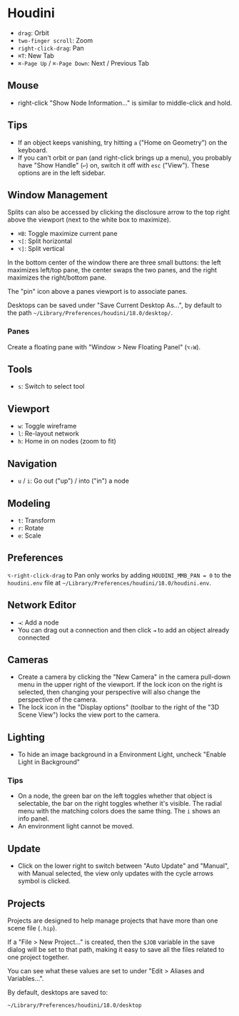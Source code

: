 # Houdini

- `drag`: Orbit
- `two-finger scroll`: Zoom
- `right-click-drag`: Pan
- `⌘T`: New Tab
- `⌘-Page Up` / `⌘-Page Down`: Next / Previous Tab

## Mouse

- right-click "Show Node Information..." is similar to middle-click and hold.

## Tips

- If an object keeps vanishing, try hitting `a` ("Home on Geometry") on the keyboard.
- If you can't orbit or pan (and right-click brings up a menu), you probably have "Show Handle" (`↩`) on, switch it off with `esc` ("View"). These options are in the left sidebar. 

## Window Management

Splits can also be accessed by clicking the disclosure arrow to the top right above the viewport (next to the white box to maximize).

- `⌘B`: Toggle maximize current pane
- `⌥[`: Split horizontal
- `⌥]`: Split vertical

In the bottom center of the window there are three small buttons: the left maximizes left/top pane, the center swaps the two panes, and the right maximizes the right/bottom pane.

The "pin" icon above a panes viewport is to associate panes.

Desktops can be saved under "Save Current Desktop As...", by default to the path `~/Library/Preferences/houdini/18.0/desktop/`.

### Panes

Create a floating pane with "Window > New Floating Panel" (`⌥⇧W`).

## Tools

- `s`: Switch to select tool

## Viewport

- `w`: Toggle wireframe
- `l`: Re-layout network
- `h`: Home in on nodes (zoom to fit)

## Navigation

- `u` / `i`: Go out ("up") / into ("in") a node

## Modeling

- `t`: Transform
- `r`: Rotate
- `e`: Scale

## Preferences

`⌥-right-click-drag` to Pan only works by adding `HOUDINI_MMB_PAN = 0` to the `houdini.env` file at `~/Library/Preferences/houdini/18.0/houdini.env`.

## Network Editor

- `⇥`: Add a node
- You can drag out a connection and then click `⇥` to add an object already connected

## Cameras

- Create a camera by clicking the "New Camera" in the camera pull-down menu in the upper right of the viewport. If the lock icon on the right is selected, then changing your perspective will also change the perspective of the camera.
- The lock icon in the "Display options" (toolbar to the right of the "3D Scene View") locks the view port to the camera.

## Lighting

- To hide an image background in a Environment Light, uncheck "Enable Light in Background"

### Tips

- On a node, the green bar on the left toggles whether that object is selectable, the bar on the right toggles whether it's visible. The radial menu with the matching colors does the same thing. The `i` shows an info panel.
- An environment light cannot be moved.

## Update

- Click on the lower right to switch between "Auto Update" and "Manual", with Manual selected, the view only updates with the cycle arrows symbol is clicked.

## Projects

Projects are designed to help manage projects that have more than one scene file (`.hip`).

If a "File > New Project..." is created, then the `$JOB` variable in the save dialog will be set to that path, making it easy to save all the files related to one project together.

You can see what these values are set to under "Edit > Aliases and Variables...".

By default, desktops are saved to:

	~/Library/Preferences/houdini/18.0/desktop

